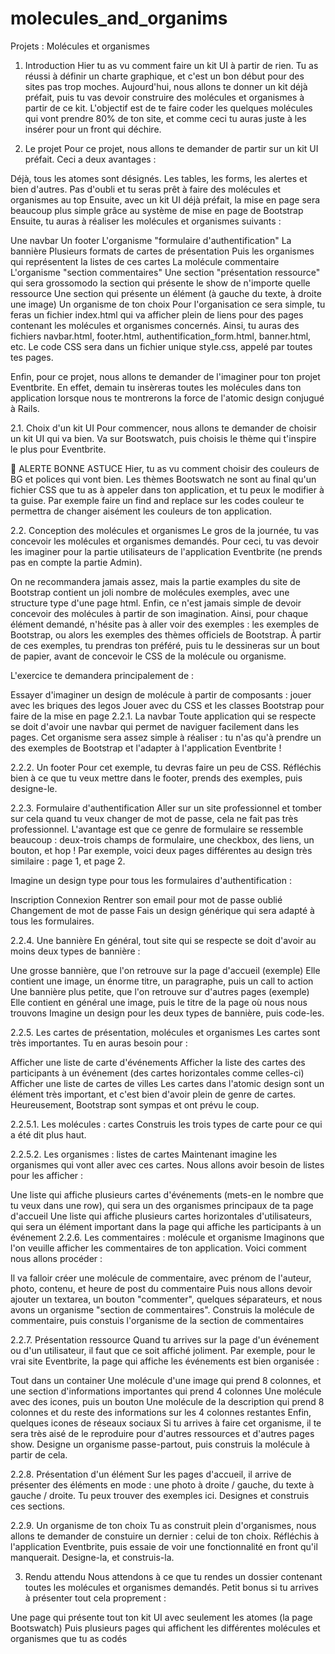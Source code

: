 # molecules_and_organims

Projets : Molécules et organismes
  
1. Introduction
Hier tu as vu comment faire un kit UI à partir de rien. Tu as réussi à définir un charte graphique, et c'est un bon début pour des sites pas trop moches. Aujourd'hui, nous allons te donner un kit déjà préfait, puis tu vas devoir construire des molécules et organismes à partir de ce kit. L'objectif est de te faire coder les quelques molécules qui vont prendre 80% de ton site, et comme ceci tu auras juste à les insérer pour un front qui déchire.

2. Le projet
Pour ce projet, nous allons te demander de partir sur un kit UI préfait. Ceci a deux avantages :

Déjà, tous les atomes sont désignés. Les tables, les forms, les alertes et bien d'autres. Pas d'oubli et tu seras prêt à faire des molécules et organismes au top
Ensuite, avec un kit UI déjà préfait, la mise en page sera beaucoup plus simple grâce au système de mise en page de Bootstrap
Ensuite, tu auras à réaliser les molécules et organismes suivants :

Une navbar
Un footer
L'organisme "formulaire d'authentification"
La bannière
Plusieurs formats de cartes de présentation
Puis les organismes qui représentent la listes de ces cartes
La molécule commentaire
L'organisme "section commentaires"
Une section "présentation ressource" qui sera grossomodo la section qui présente le show de n'importe quelle ressource
Une section qui présente un élément (à gauche du texte, à droite une image)
Un organisme de ton choix
Pour l'organisation ce sera simple, tu feras un fichier index.html qui va afficher plein de liens pour des pages contenant les molécules et organismes concernés. Ainsi, tu auras des fichiers navbar.html, footer.html, authentification_form.html, banner.html, etc. Le code CSS sera dans un fichier unique style.css, appelé par toutes tes pages.

Enfin, pour ce projet, nous allons te demander de l'imaginer pour ton projet Eventbrite. En effet, demain tu insèreras toutes les molécules dans ton application lorsque nous te montrerons la force de l'atomic design conjugué à Rails.

2.1. Choix d'un kit UI
Pour commencer, nous allons te demander de choisir un kit UI qui va bien. Va sur Bootswatch, puis choisis le thème qui t'inspire le plus pour Eventbrite.

🚀 ALERTE BONNE ASTUCE
Hier, tu as vu comment choisir des couleurs de BG et polices qui vont bien. Les thèmes Bootswatch ne sont au final qu'un fichier CSS que tu as à appeler dans ton application, et tu peux le modifier à ta guise. Par exemple faire un find and replace sur les codes couleur te permettra de changer aisément les couleurs de ton application.

2.2. Conception des molécules et organismes
Le gros de la journée, tu vas concevoir les molécules et organismes demandés. Pour ceci, tu vas devoir les imaginer pour la partie utilisateurs de l'application Eventbrite (ne prends pas en compte la partie Admin).

On ne recommandera jamais assez, mais la partie examples du site de Bootstrap contient un joli nombre de molécules exemples, avec une structure type d'une page html. Enfin, ce n'est jamais simple de devoir concevoir des molécules à partir de son imagination. Ainsi, pour chaque élément demandé, n'hésite pas à aller voir des exemples : les exemples de Bootstrap, ou alors les exemples des thèmes officiels de Bootstrap. À partir de ces exemples, tu prendras ton préféré, puis tu le dessineras sur un bout de papier, avant de concevoir le CSS de la molécule ou organisme.

L'exercice te demandera principalement de :

Essayer d'imaginer un design de molécule à partir de composants : jouer avec les briques des legos
Jouer avec du CSS et les classes Bootstrap pour faire de la mise en page
2.2.1. La navbar
Toute application qui se respecte se doit d'avoir une navbar qui permet de naviguer facilement dans les pages. Cet organisme sera assez simple à réaliser : tu n'as qu'à prendre un des exemples de Bootstrap et l'adapter à l'application Eventbrite !

2.2.2. Un footer
Pour cet exemple, tu devras faire un peu de CSS. Réfléchis bien à ce que tu veux mettre dans le footer, prends des exemples, puis designe-le.

2.2.3. Formulaire d'authentification
Aller sur un site professionnel et tomber sur cela quand tu veux changer de mot de passe, cela ne fait pas très professionnel. L'avantage est que ce genre de formulaire se ressemble beaucoup : deux-trois champs de formulaire, une checkbox, des liens, un bouton, et hop ! Par exemple, voici deux pages différentes au design très similaire : page 1, et page 2.

Imagine un design type pour tous les formulaires d'authentification :

Inscription
Connexion
Rentrer son email pour mot de passe oublié
Changement de mot de passe
Fais un design générique qui sera adapté à tous les formulaires.

2.2.4. Une bannière
En général, tout site qui se respecte se doit d'avoir au moins deux types de bannière :

Une grosse bannière, que l'on retrouve sur la page d'accueil (exemple)
Elle contient une image, un énorme titre, un paragraphe, puis un call to action
Une bannière plus petite, que l'on retrouve sur d'autres pages (exemple)
Elle contient en général une image, puis le titre de la page où nous nous trouvons
Imagine un design pour les deux types de bannière, puis code-les.

2.2.5. Les cartes de présentation, molécules et organismes
Les cartes sont très importantes. Tu en auras besoin pour :

Afficher une liste de carte d'événements
Afficher la liste des cartes des participants à un événement (des cartes horizontales comme celles-ci)
Afficher une liste de cartes de villes
Les cartes dans l'atomic design sont un élément très important, et c'est bien d'avoir plein de genre de cartes. Heureusement, Bootstrap sont sympas et ont prévu le coup.

2.2.5.1. Les molécules : cartes
Construis les trois types de carte pour ce qui a été dit plus haut.

2.2.5.2. Les organismes : listes de cartes
Maintenant imagine les organismes qui vont aller avec ces cartes. Nous allons avoir besoin de listes pour les afficher :

Une liste qui affiche plusieurs cartes d'événements (mets-en le nombre que tu veux dans une row), qui sera un des organismes principaux de ta page d'accueil
Une liste qui affiche plusieurs cartes horizontales d'utilisateurs, qui sera un élément important dans la page qui affiche les participants à un événement
2.2.6. Les commentaires : molécule et organisme
Imaginons que l'on veuille afficher les commentaires de ton application. Voici comment nous allons procéder :

Il va falloir créer une molécule de commentaire, avec prénom de l'auteur, photo, contenu, et heure de post du commentaire
Puis nous allons devoir ajouter un textarea, un bouton "commenter", quelques séparateurs, et nous avons un organisme "section de commentaires".
Construis la molécule de commentaire, puis constuis l'organisme de la section de commentaires

2.2.7. Présentation ressource
Quand tu arrives sur la page d'un événement ou d'un utilisateur, il faut que ce soit affiché joliment. Par exemple, pour le vrai site Eventbrite, la page qui affiche les événements est bien organisée :

Tout dans un container
Une molécule d'une image qui prend 8 colonnes, et une section d'informations importantes qui prend 4 colonnes
Une molécule avec des icones, puis un bouton
Une molécule de la description qui prend 8 colonnes et du reste des informations sur les 4 colonnes restantes
Enfin, quelques icones de réseaux sociaux
Si tu arrives à faire cet organisme, il te sera très aisé de le reproduire pour d'autres ressources et d'autres pages show. Designe un organisme passe-partout, puis construis la molécule à partir de cela.

2.2.8. Présentation d'un élément
Sur les pages d'accueil, il arrive de présenter des éléments en mode : une photo à droite / gauche, du texte à gauche / droite. Tu peux trouver des exemples ici. Designes et construis ces sections.

2.2.9. Un organisme de ton choix
Tu as construit plein d'organismes, nous allons te demander de constuire un dernier : celui de ton choix. Réfléchis à l'application Eventbrite, puis essaie de voir une fonctionnalité en front qu'il manquerait. Designe-la, et construis-la.

3. Rendu attendu
Nous attendons à ce que tu rendes un dossier contenant toutes les molécules et organismes demandés. Petit bonus si tu arrives à présenter tout cela proprement :

Une page qui présente tout ton kit UI avec seulement les atomes (la page Bootswatch)
Puis plusieurs pages qui affichent les différentes molécules et organismes que tu as codés
